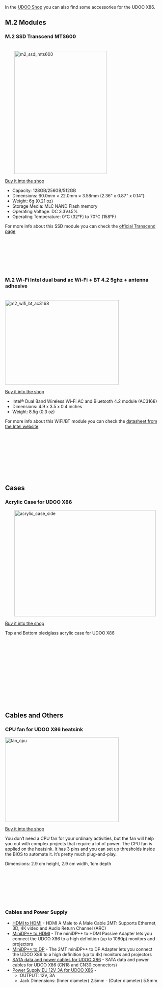 In the [UDOO Shop](http://shop.udoo.org/) you can also find some accessories for the UDOO X86.

## M.2 Modules

### M.2 SSD Transcend MTS600

<img src="../img/accessories/m2_ssd_mts600.jpg" alt="m2_ssd_mts600" class="img-responsive pull-right" height="400px" width="300px" style="margin-left:30px;margin-top:20px">

[Buy it into the shop](http://shop.udoo.org/m-2-ssd-transcend-mts600.html)

* Capacity: 128GB/256GB/512GB
* Dimensions: 60.0mm × 22.0mm × 3.58mm (2.36" x 0.87" x 0.14")
* Weight: 6g (0.21 oz)
* Storage Media: MLC NAND Flash memory
* Operating Voltage: DC 3.3V±5%
* Operating Temperature: 0°C (32°F) to 70°C (158°F)

For more info about this SSD module you can check the [official Transcend page](https://www.transcend-info.com/Products/No-643)

<br/>
<br/>
<br/>
<br/>
<br/>
<br/>

### M.2 Wi-Fi Intel dual band ac Wi-Fi + BT 4.2 5ghz + antenna adhesive

<img src="../img/accessories/m2_wifi_bt_ac3168.jpg" alt="m2_wifi_bt_ac3168" class="img-responsive pull-left" height="275px" width="370px" style="margin-right:30px;margin-top:20px">

[Buy it into the shop](http://shop.udoo.org/m-2-wi-fi-intel-dual-band-ac-wi-fi-bt-4-0-5ghz-antenna-adhesive.html)

* Intel® Dual Band Wireless Wi-Fi AC and Bluetooth 4.2 module (AC3168)
* Dimensions: 4.9 x 3.5 x 0.4 inches
* Weight: 8.5g (0.3 oz)

For more info about this WiFi/BT module you can check the [datasheet from the Intel website](http://www.intel.com/content/www/us/en/wireless-products/dual-band-wireless-ac-3168-brief.html)

<br/>
<br/>
<br/>
<br/>
<br/>
<br/>
<br/>
<br/>

## Cases

### Acrylic Case for UDOO X86

<img src="../img/accessories/acrylic_case_side.jpg" alt="acrylic_case_side" class="img-responsive pull-right" height="345px" width="460px" style="margin-left:30px;">

[Buy it into the shop](http://shop.udoo.org/acrylic-case-for-udoo-x86.html)

Top and Bottom plexiglass acrylic case for UDOO X86

<br/>
<br/>
<br/>
<br/>
<br/>
<br/>
<br/>
<br/>
<br/>
<br/>
<br/>
<br/>

## Cables and Others

### CPU fan for UDOO X86 heatsink

<img src="../img/accessories/fan_cpu.jpg" alt="fan_cpu" class="img-responsive pull-left" height="275px" width="370px" style="margin-right:30px;">

[Buy it into the shop](http://shop.udoo.org/cpu-fan-for-udoo-x86-heatsink.html)

You don’t need a CPU fan for your ordinary activities, but the fan will help you out with complex projects that require a lot of power. The CPU fan is applied on the heatsink. It has 3 pins and you can set up thresholds inside the BIOS to automate it. It’s pretty much plug-and-play.

Dimensions: 2.9 cm height, 2.9 cm width, 1cm depth

</br>
</br>
</br>
</br>
</br>
</br>

### Cables and Power Supply

* [HDMI to HDMI](http://shop.udoo.org/cable-hdmi-to-hdmi.html) -
HDMI A Male to A Male Cable 2MT: Supports Ethernet, 3D, 4K video and Audio Return Channel (ARC)
* [MiniDP++ to HDMI](http://shop.udoo.org/cable-hdmi-to-hdmi.html) -
The miniDP++ to HDMI Passive Adapter lets you connect the UDOO X86 to a high definition (up to 1080p) monitors and projectors
* [MiniDP++ to DP](http://shop.udoo.org/cable-hdmi-to-hdmi.html) -
The 2MT miniDP++ to DP Adapter lets you connect the UDOO X86 to a high definition (up to 4k) monitors and projectors
* [SATA data and power cables for UDOO X86](http://shop.udoo.org/sata-data-and-power-cables-for-udoo-x86.html) -
SATA data and power cables for UDOO X86 (CN18 and CN30 connectors)
* [Power Supply EU 12V 3A for UDOO X86](http://shop.udoo.org/power-supply-12v-3a-for-udoo-x86.html) -
  * OUTPUT: 12V, 3A
  * Jack Dimensions: (Inner diameter) 2.5mm - (Outer diameter) 5.5mm.
